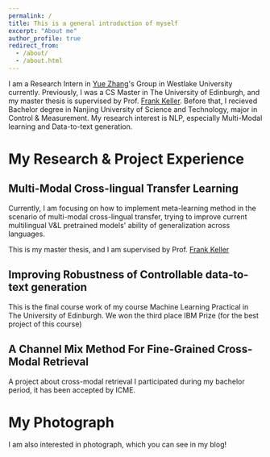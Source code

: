 ```yaml
---
permalink: /
title: This is a general introduction of myself
excerpt: "About me"
author_profile: true
redirect_from: 
  - /about/
  - /about.html
---
```


I am a Research Intern in [Yue Zhang](https://frcchang.github.io)'s Group in Westlake University currently. Previously, I was a CS Master in The University of Edinburgh, and my master thesis is supervised by Prof. [Frank Keller](https://homepages.inf.ed.ac.uk/keller/). Before that, I recieved Bachelor degree in Nanjing University of Science and Technology, major in Control & Measurement. My research interest is NLP, especially Multi-Modal learning and Data-to-text generation.



My Research & Project Experience
======
Multi-Modal Cross-lingual Transfer Learning
------
Currently, I am focusing on how to implement meta-learning method in the scenario of multi-modal cross-lingual transfer, trying to improve current multilingual V&L pretrained models' ability of generalization across languages. 

This is my master thesis, and I am supervised by Prof. [Frank Keller](https://homepages.inf.ed.ac.uk/keller/)

Improving Robustness of Controllable data-to-text generation
------
This is the final course work of my course Machine Learning Practical in The University of Edinburgh. We won the third place IBM Prize (for the best project of this course)



A Channel Mix Method For Fine-Grained Cross-Modal Retrieval
------
A project about cross-modal retrieval I participated during my bachelor period, it has been accepted by ICME.


My Photograph
======
I am also interested in photograph, which you can see in my blog!
